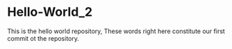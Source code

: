 # Hello-World_2
This is the hello world repository,
These words right here constitute our first commit ot the repository. 

